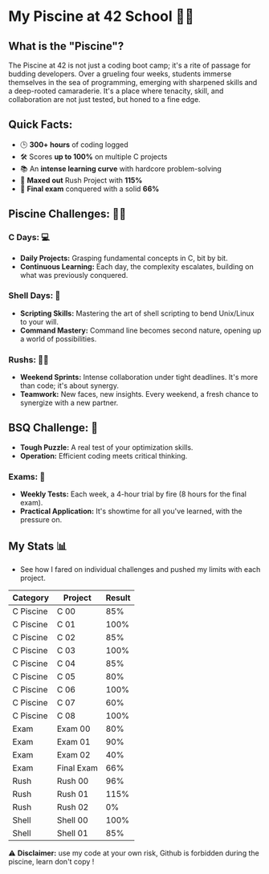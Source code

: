 # My Piscine at 42 School 🏊‍♂️

## What is the "Piscine"?
The Piscine at 42 is not just a coding boot camp; it's a rite of passage for budding developers. Over a grueling four weeks, students immerse themselves in the sea of programming, emerging with sharpened skills and a deep-rooted camaraderie. It's a place where tenacity, skill, and collaboration are not just tested, but honed to a fine edge.

## Quick Facts:
- 🕒 **300+ hours** of coding logged
- 🛠️ Scores **up to 100%** on multiple C projects
- 📚 An **intense learning curve** with hardcore problem-solving
- 🚀 **Maxed out** Rush Project with **115%**
- 🧪 **Final exam** conquered with a solid **66%**

## Piscine Challenges: 🏋️‍♂️
### C Days: 💻
- **Daily Projects:** Grasping fundamental concepts in C, bit by bit.
- **Continuous Learning:** Each day, the complexity escalates, building on what was previously conquered.

### Shell Days: 🐚
- **Scripting Skills:** Mastering the art of shell scripting to bend Unix/Linux to your will.
- **Command Mastery:** Command line becomes second nature, opening up a world of possibilities.

### Rushs: 🏃‍♂️
- **Weekend Sprints:** Intense collaboration under tight deadlines. It's more than code; it's about synergy.
- **Teamwork:** New faces, new insights. Every weekend, a fresh chance to synergize with a new partner.

## BSQ Challenge: 🎯
- **Tough Puzzle:** A real test of your optimization skills.
- **Operation:** Efficient coding meets critical thinking.


### Exams: 📝
- **Weekly Tests:** Each week, a 4-hour trial by fire (8 hours for the final exam).
- **Practical Application:** It's showtime for all you've learned, with the pressure on.

## My Stats 📊

- See how I fared on individual challenges and pushed my limits with each project.

| Category | Project | Result |
|----------|---------|--------|
| C Piscine | C 00 | 85% |
| C Piscine | C 01 | 100% |
| C Piscine | C 02 | 85% |
| C Piscine | C 03 | 100% |
| C Piscine | C 04 | 85% |
| C Piscine | C 05 | 80% |
| C Piscine | C 06 | 100% |
| C Piscine | C 07 | 60% |
| C Piscine | C 08 | 100% |
| Exam | Exam 00 | 80% |
| Exam | Exam 01 | 90% |
| Exam | Exam 02 | 40% |
| Exam | Final Exam | 66% |
| Rush | Rush 00 | 96% |
| Rush | Rush 01 | 115% |
| Rush | Rush 02 | 0% |
| Shell | Shell 00 | 100% |
| Shell | Shell 01 | 85% |

⚠️ **Disclaimer:** use my code at your own risk, Github is forbidden during the piscine, learn don't copy !

